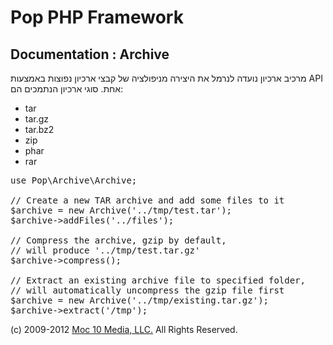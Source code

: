 Pop PHP Framework
=================

Documentation : Archive
-----------------------

מרכיב ארכיון נועדה לנרמל את היצירה מניפולציה של קבצי ארכיון נפוצות באמצעות API אחת. סוגי ארכיון הנתמכים הם:

* tar
* tar.gz
* tar.bz2
* zip
* phar
* rar

<pre>
use Pop\Archive\Archive;

// Create a new TAR archive and add some files to it
$archive = new Archive('../tmp/test.tar');
$archive->addFiles('../files');

// Compress the archive, gzip by default,
// will produce '../tmp/test.tar.gz'
$archive->compress();

// Extract an existing archive file to specified folder,
// will automatically uncompress the gzip file first
$archive = new Archive('../tmp/existing.tar.gz');
$archive->extract('/tmp');
</pre>

(c) 2009-2012 [Moc 10 Media, LLC.](http://www.moc10media.com) All Rights Reserved.
